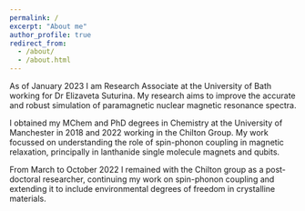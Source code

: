 ```yaml
---
permalink: /
excerpt: "About me"
author_profile: true
redirect_from: 
  - /about/
  - /about.html
---
```


As of January 2023 I am Research Associate at the University of Bath working for Dr Elizaveta Suturina. My research aims to improve the accurate and robust simulation of paramagnetic nuclear magnetic resonance spectra.

I obtained my MChem and PhD degrees in Chemistry at the University of Manchester in 2018 and 2022 working in the Chilton Group. My work focussed on understanding the role of spin-phonon coupling in magnetic relaxation, principally in lanthanide single molecule magnets and qubits.

From March to October 2022 I remained with the Chilton group as a post-doctoral researcher, continuing my work on spin-phonon coupling and extending it to include environmental degrees of freedom in crystalline materials.